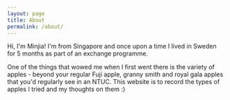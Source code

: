 ```yaml
---
layout: page
title: About
permalink: /about/
---
```


Hi, I'm Minjia! I'm from Singapore and once upon a time I lived in Sweden for 5 months as part of an exchange programme. 

One of the things that wowed me when I first went there is the variety of apples - beyond your regular Fuji apple, granny smith and royal gala apples that you'd regularly see in an NTUC. This website is to record the types of apples I tried and my thoughts on them :)



